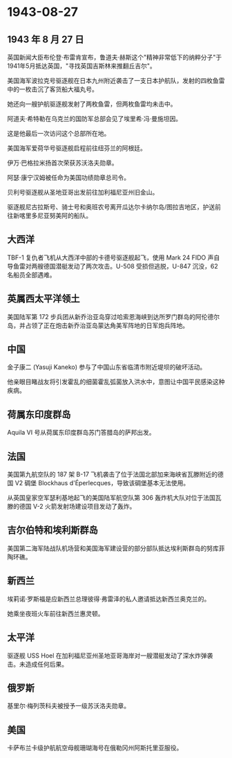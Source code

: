 # 1943-08-27

## 1943 年 8 月 27 日

英国新闻大臣布伦登·布雷肯宣布，鲁道夫·赫斯这个"精神非常低下的纳粹分子"于1941年5月抵达英国，"寻找英国吉斯林来推翻丘吉尔"。

美国海军波拉克号驱逐舰在日本九州附近袭击了一支日本护航队，发射的四枚鱼雷中的一枚击沉了客货船大福丸号。

她还向一艘护航驱逐舰发射了两枚鱼雷，但两枚鱼雷均未击中。

阿道夫·希特勒在乌克兰的国防军总部会见了埃里希·冯·曼施坦因。

这是他最后一次访问这个总部所在地。

美国海军爱荷华号驱逐舰启程前往纽芬兰的阿根廷。

伊万·巴格拉米扬首次荣获苏沃洛夫勋章。

阿瑟·康宁汉姆被任命为美国功绩勋章总司令。

贝利号驱逐舰从圣地亚哥出发前往加利福尼亚州旧金山。

驱逐舰尼古拉斯号、骑士号和奥班农号离开瓜达尔卡纳尔岛/图拉吉地区，护送前往新喀里多尼亚努美阿的船队。

## 大西洋

TBF-1 复仇者飞机从大西洋中部的卡德号驱逐舰起飞，使用 Mark 24 FIDO
声自导鱼雷对两艘德国潜艇发动了两次攻击。U-508 受损但逃脱，U-847 沉没，62
名船员全部遇难。

## 英属西太平洋领土

美国陆军第 172
步兵团从新乔治亚岛穿过哈索恩海峡到达所罗门群岛的阿伦德尔岛，并占领了正在炮击新乔治亚岛蒙达角美军阵地的日军炮兵阵地。

## 中国

金子康二 (Yasuji Kaneko) 参与了中国山东省临清市附近堤坝的破坏活动。

他亲眼目睹战友将引发霍乱的细菌霍乱弧菌放入洪水中，意图让中国平民感染这种疾病。

## 荷属东印度群岛

Aquila VI 号从荷属东印度群岛苏门答腊岛的萨邦出发。

## 法国

美国第九航空队的 187 架 B-17
飞机袭击了位于法国北部加来海峡省瓦滕附近的德国 V2 碉堡 Blockhaus
d\'Éperlecques，导致该碉堡基本无法使用。

从英国皇家空军瑟利基地起飞的美国陆军航空队第 306
轰炸机大队对位于法国瓦滕的德国 V-2 火箭发射场建设项目发动了轰炸。

## 吉尔伯特和埃利斯群岛

美国第二海军陆战队机场营和美国海军建设营的部分部队抵达埃利斯群岛的努库菲陶环礁。

## 新西兰

埃莉诺·罗斯福是应新西兰总理彼得·弗雷泽的私人邀请抵达新西兰奥克兰的。

她乘坐夜班火车前往新西兰惠灵顿。

## 太平洋

驱逐舰 USS Hoel
在加利福尼亚州圣地亚哥海岸对一艘潜艇发动了深水炸弹袭击。未造成任何后果。

## 俄罗斯

基里尔·梅列茨科夫被授予一级苏沃洛夫勋章。

## 美国

卡萨布兰卡级护航航空母舰珊瑚海号在俄勒冈州阿斯托里亚服役。

